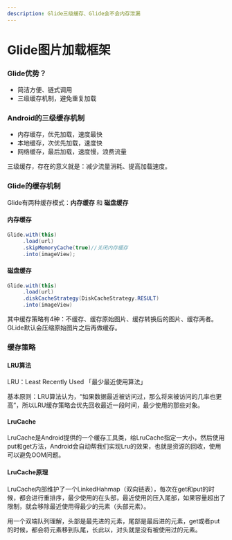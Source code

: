 ```yaml
---
description: Glide三级缓存、Glide会不会内存泄漏
---
```


# Glide图片加载框架

### Glide优势？

* 简洁方便、链式调用
* 三级缓存机制，避免重复加载

### Android的三级缓存机制

* 内存缓存，优先加载，速度最快
* 本地缓存，次优先加载，速度快
* 网络缓存，最后加载，速度慢，浪费流量

三级缓存，存在的意义就是：减少流量消耗、提高加载速度。

### Glide的缓存机制

Glide有两种缓存模式：**内存缓存** 和 **磁盘缓存**

#### **内存缓存**

```java
Glide.with(this)
     .load(url)
     .skipMemoryCache(true)//关闭内存缓存
     .into(imageView);
```

#### **磁盘缓存**

```java
Glide.with(this)
     .load(url)
     .diskCacheStrategy(DiskCacheStrategy.RESULT)
     .into(imageView)
```

其中缓存策略有4种：不缓存、缓存原始图片、缓存转换后的图片、缓存两者。GLide默认会压缩原始图片之后再做缓存。

### 缓存策略

#### LRU算法

LRU：Least Recently Used 「最少最近使用算法」

基本原则：LRU算法认为，“如果数据最近被访问过，那么将来被访问的几率也更高”，所以LRU缓存策略会优先回收最近一段时间，最少使用的那些对象。

#### LruCache

LruCache是Android提供的一个缓存工具类，给LruCache指定一大小，然后使用put和get方法，Android会自动帮我们实现Lru的效果，也就是资源的回收，使用可以避免OOM问题。

#### LruCache原理

LruCache内部维护了一个LinkedHahmap（双向链表），每次在get和put的时候，都会进行重排序，最少使用的在头部，最近使用的压入尾部，如果容量超出了限制，就会移除最近使用得最少的元素（头部元素）。

用一个双端队列理解，头部是最先进的元素，尾部是最后进的元素，get或者put的时候，都会将元素移到队尾，长此以，对头就是没有被使用过的元素。

